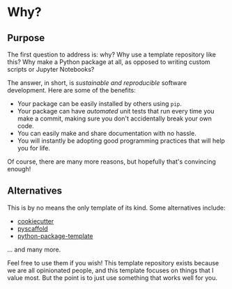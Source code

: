 # Why?

## Purpose

The first question to address is: why? Why use a template repository like this? Why make a Python package at all, as opposed to writing custom scripts or Jupyter Notebooks?

The answer, in short, is _sustainable and reproducible_ software development. Here are some of the benefits:

- Your package can be easily installed by others using `pip`.
- Your package can have _automated_ unit tests that run every time you make a commit, making sure you don't accidentally break your own code.
- You can easily make and share documentation with no hassle.
- You will instantly be adopting good programming practices that will help you for life.

Of course, there are many more reasons, but hopefully that's convincing enough!

## Alternatives

This is by no means the only template of its kind. Some alternatives include:

- [cookiecutter](https://github.com/cookiecutter/cookiecutter)
- [pyscaffold](https://github.com/pyscaffold/pyscaffold)
- [python-package-template](https://github.com/microsoft/python-package-template)

... and many more.

Feel free to use them if you wish! This template repository exists because we are all opinionated people, and this template focuses on things that I value most. But the point is to just use something that works well for you.
